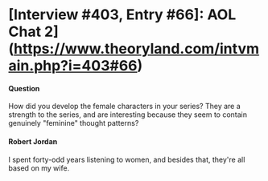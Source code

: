 # [Interview #403, Entry #66]: AOL Chat 2](https://www.theoryland.com/intvmain.php?i=403#66)

#### Question

How did you develop the female characters in your series? They are a strength to the series, and are interesting because they seem to contain genuinely "feminine" thought patterns?

#### Robert Jordan

I spent forty-odd years listening to women, and besides that, they're all based on my wife.

